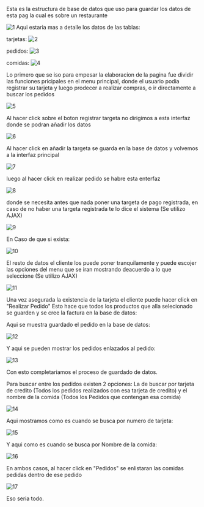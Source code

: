 Esta es la estructura de base de datos que uso para guardar los datos de esta pag la cual es sobre un restaurante

![1](/READMEIMG/1.png?raw=true "Title")
Aqui estaria mas a detalle los datos de las tablas:

tarjetas:
![2](/READMEIMG/2.png?raw=true "Title")

pedidos:
![3](/READMEIMG/3.png?raw=true "Title")

comidas:
![4](/READMEIMG/4.png?raw=true "Title")

Lo primero que se iso para empesar la elaboracion de la pagina fue dividir las funciones pricipales en el menu principal, donde el usuario podia registrar su tarjeta y luego prodecer a realizar compras, o ir directamente a buscar los pedidos

![5](/READMEIMG/5.png?raw=true "Title")

Al hacer click sobre el boton registrar targeta no dirigimos a esta interfaz donde se podran añadir los datos 

![6](/READMEIMG/6.png?raw=true "Title")

Al hacer click en añadir la targeta se guarda en la base de datos y volvemos a la interfaz principal

![7](/READMEIMG/7.png?raw=true "Title")

luego al hacer click en realizar pedido se habre esta enterfaz

![8](/READMEIMG/8.png?raw=true "Title")

donde se necesita antes que nada poner una targeta de pago registrada, en caso de no haber una targeta registrada te lo dice el sistema (Se utilizo AJAX)

![9](/READMEIMG/9.png?raw=true "Title")

En Caso de que si exista: 

![10](/READMEIMG/10.png?raw=true "Title")

El resto de datos el cliente los puede poner tranquilamente
y puede escojer las opciones del menu que se iran mostrando deacuerdo a lo que seleccione (Se utilizo AJAX)

![11](/READMEIMG/11.png?raw=true "Title")

Una vez asegurada la existencia de la tarjeta el cliente puede hacer click en "Realizar Pedido" Esto hace que todos los productos que alla selecionado se guarden y se cree la factura en la base de datos:

Aqui se muestra guardado el pedido en la base de datos:

![12](/READMEIMG/12.png?raw=true "Title")

Y aqui se pueden mostrar los pedidos enlazados al pedido:

![13](/READMEIMG/13.png?raw=true "Title")

Con esto completariamos el proceso de guardado de datos.

Para buscar entre los pedidos existen 2 opciones: La de buscar por tarjeta de credito (Todos los pedidos realizados con esa tarjeta de credito) y el nombre de la comida (Todos los Pedidos que contengan esa comida)

![14](/READMEIMG/14.png?raw=true "Title")

Aqui mostramos como es cuando se busca por numero de tarjeta:

![15](/READMEIMG/15.png?raw=true "Title")

Y aqui como es cuando se busca por Nombre de la comida:

![16](/READMEIMG/16.png?raw=true "Title")

En ambos casos, al hacer click en "Pedidos" se enlistaran las comidas pedidas dentro de ese pedido

![17](/READMEIMG/17.png?raw=true "Title")

Eso seria todo.